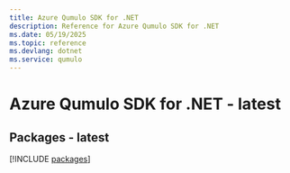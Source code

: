 ```yaml
---
title: Azure Qumulo SDK for .NET
description: Reference for Azure Qumulo SDK for .NET
ms.date: 05/19/2025
ms.topic: reference
ms.devlang: dotnet
ms.service: qumulo
---
```

# Azure Qumulo SDK for .NET - latest
## Packages - latest
[!INCLUDE [packages](qumulo-index.md)]